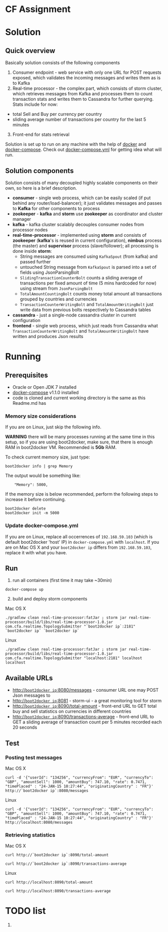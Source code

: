 # CF Assignment

# Solution

## Quick overview

Basically solution consists of the following components

 1. Consumer endpoint - web service with only one URL for POST requests exposed, which validates the incoming messages and writes them as is to Kafka
 2. Real-time processor - the complex part, which consists of storm cluster, which retrieves messages from Kafka and processes them to count transaction stats and writes them to Cassandra for further querying. Stats include for now:
   - total Sell and Buy per currency per country
   - sliding average number of transactions per country for the last 5 minutes
 3. Front-end for stats retrieval

Solution is set up to run on any machine with the help of [docker](https://www.docker.com/whatisdocker/) and [docker-compose](https://docs.docker.com/compose/install/). Check out [docker-compose.yml](docker-compose.yml) for getting idea what will run.

## Solution components

Solution consists of many decoupled highly scalable components on their own, so here is a brief description.

- **consumer** - single web process, which can be easily scaled (if put behind any router/load-balancer); it just validates messages and passes to **Kafka** for other components to process
- **zookeeper** - **kafka** and **storm** use **zookeeper** as coordinator and cluster manager
- **kafka** - kafka cluster scalably decouples consumer nodes from processor nodes
- **real-time-processor** - implemented using **storm** and consists of **zookeeper** (**kafka**'s is reused in current configuration), **nimbus** process (the master) and **supervisor** process (slave/follower); all processing is done inside **storm**:
  - String messages are consumed using `KafkaSpout` (from kafka) and passed further
  - untouched String message from `KafkaSpout` is parsed into a set of fields using JsonParsingBolt
  - `SlidingTransactionCounterBolt` counts a sliding average of transactions per fixed amount of time (5 mins hardcoded for now) using stream from `JsonParsingBolt`
  - `TotalAmountCountingBolt` counts money total amount all transactions grouped by countries and currencies
  - `TransactionCounterWritingBolt` and `TotalAmountWritingBolt` just write data from previous bolts respectively to Cassandra tables
- **cassandra** - just a single-node cassandra cluster in current configuration
- **frontend** - single web process, which just reads from Cassandra what `TransactionCounterWritingBolt` and `TotalAmountWritingBolt` have written and produces Json results

# Running

## Prerequisites

 - Oracle or Open JDK 7 installed
 - [docker-compose](https://docs.docker.com/compose/install/) v1.1.0 installed
 - code is cloned and current working directory is the same as this Readme.md has

### Memory size considerations

If you are on Linux, just skip the following info.

**WARNING** there will be many processes running at the same time in this setup, so if you are using boot2docker, make sure, that there is enough RAM in boot2docker VM. Recommended is **5Gb** RAM.

To check current memory size, just type:
```
boot2docker info | grep Memory
```
The output would be something like:
```
    "Memory": 5000,
```

If the memory size is below recommended, perform the following steps to increase it before continuing.
```
boot2docker delete
boot2docker init -m 5000
```

### Update docker-compose.yml

If you are on Linux, replace all occerrences of `192.168.59.103` (which is default boot2docker 'host' IP) in `docker-compose.yml` with `localhost`. 
If you are on Mac OS X and your `boot2docker ip` differs from `192.168.59.103`, replace it with what you have.

## Run

1) run all containers (first time it may take ~30min)
```
docker-compose up
```

2) build and deploy storm components

Mac OS X
```
./gradlew clean real-time-processor:fatJar ; storm jar real-time-processor/build/libs/real-time-processor-1.0.jar com.cfa.realtime.TopologySubmitter "`boot2docker ip`:2181" `boot2docker ip` `boot2docker ip`
```

Linux
```
./gradlew clean real-time-processor:fatJar ; storm jar real-time-processor/build/libs/real-time-processor-1.0.jar com.cfa.realtime.TopologySubmitter "localhost:2181" localhost localhost
```

## Available URLs

 - [http://`boot2docker ip`:8080/messages](http://192.168.59.103:8080/messages) - consumer URL one may POST Json messages to
 - [http://`boot2docker ip`:8081](http://192.168.59.103:8081/) - storm-ui - a great monitoring tool for storm
 - [http://`boot2docker ip`:8090/total-amount](http://192.168.59.103/total-amount) - front-end URL to GET total buy and sell statistics on currencies in different countries
 - [http://`boot2docker ip`:8090/transactions-average](http://192.168.59.103/transactions-average) - front-end URL to GET a sliding average of transaction count per 5 minutes recorded each 20 seconds

## Test

### Posting test messages

Mac OS X
```
curl -d '{"userId": "134256", "currencyFrom": "EUR", "currencyTo": "GBP", "amountSell": 1000, "amountBuy": 747.10, "rate": 0.7471, "timePlaced" : "24-JAN-15 10:27:44", "originatingCountry" : "FR"}' http://`boot2docker ip`:8080/messages
```

Linux
```
curl -d '{"userId": "134256", "currencyFrom": "EUR", "currencyTo": "GBP", "amountSell": 1000, "amountBuy": 747.10, "rate": 0.7471, "timePlaced" : "24-JAN-15 10:27:44", "originatingCountry" : "FR"}' http://localhost:8080/messages
```

### Retrieving statistics

Mac OS X
```
curl http://`boot2docker ip`:8090/total-amount
```
```
curl http://`boot2docker ip`:8090/transactions-average
```

Linux
```
curl http://localhost:8090/total-amount
```
```
curl http://localhost:8090/transactions-average
```

# TODO list

1. 
